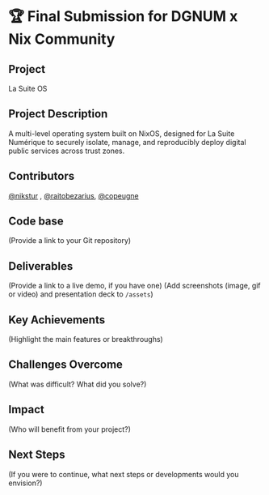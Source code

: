 # 🏆 Final Submission for DGNUM x Nix Community

## Project
La Suite OS

## Project Description
A multi-level operating system built on NixOS, designed for La Suite Numérique to securely isolate, manage, and reproducibly deploy digital public services across trust zones.


## Contributors
<a href="https://github.com/nikstur">@nikstur</a> , <a href="https://github.com/raitobezarius">@raitobezarius</a>, <a href="https://github.com/copeugne">@copeugne</a>

## Code base
(Provide a link to your Git repository)

## Deliverables 
(Provide a link to a live demo, if you have one)
(Add screenshots (image, gif or video) and presentation deck to `/assets`)

## Key Achievements
(Highlight the main features or breakthroughs)

## Challenges Overcome
(What was difficult? What did you solve?)

## Impact
(Who will benefit from your project?)

## Next Steps
(If you were to continue, what next steps or developments would you envision?)
